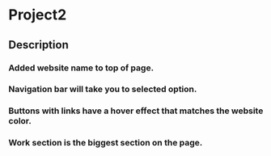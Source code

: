 # Project2
## Description
### Added website name to top of page.
### Navigation bar will take you to selected option. 
### Buttons with links have a hover effect that matches the website color. 
### Work section is the biggest section on the page. 
